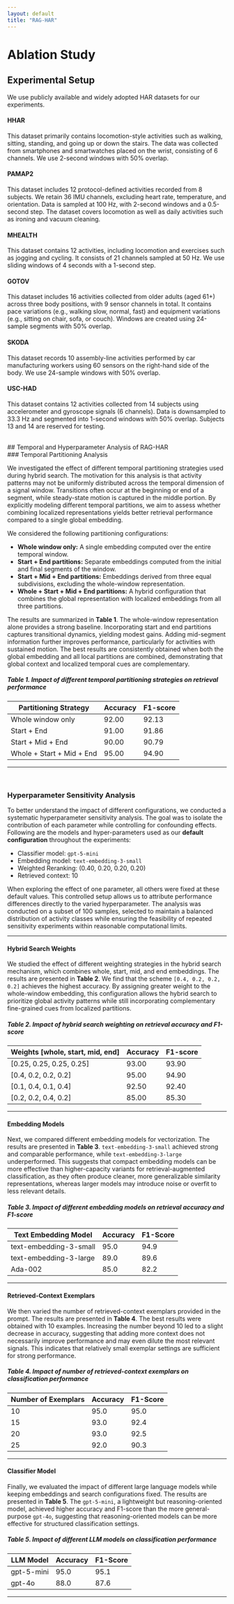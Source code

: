 ```yaml
---
layout: default
title: "RAG-HAR"
---
```


# Ablation Study

## Experimental Setup

We use publicly available and widely adopted HAR datasets for our experiments.

#### HHAR

This dataset primarily contains locomotion-style activities such as walking, sitting, standing, and going up or down the stairs. The data was collected from smartphones and smartwatches placed on the wrist, consisting of 6 channels. We use 2-second windows with 50% overlap.

#### PAMAP2

This dataset includes 12 protocol-defined activities recorded from 8 subjects. We retain 36 IMU channels, excluding heart rate, temperature, and orientation. Data is sampled at 100 Hz, with 2-second windows and a 0.5-second step. The dataset covers locomotion as well as daily activities such as ironing and vacuum cleaning.

#### MHEALTH

This dataset contains 12 activities, including locomotion and exercises such as jogging and cycling. It consists of 21 channels sampled at 50 Hz. We use sliding windows of 4 seconds with a 1-second step.

#### GOTOV

This dataset includes 16 activities collected from older adults (aged 61+) across three body positions, with 9 sensor channels in total. It contains pace variations (e.g., walking slow, normal, fast) and equipment variations (e.g., sitting on chair, sofa, or couch). Windows are created using 24-sample segments with 50% overlap.

#### SKODA

This dataset records 10 assembly-line activities performed by car manufacturing workers using 60 sensors on the right-hand side of the body. We use 24-sample windows with 50% overlap.

#### USC-HAD

This dataset contains 12 activities collected from 14 subjects using accelerometer and gyroscope signals (6 channels). Data is downsampled to 33.3 Hz and segmented into 1-second windows with 50% overlap. Subjects 13 and 14 are reserved for testing.

<br>
## Temporal and Hyperparameter Analysis of RAG-HAR
<br>
### Temporal Partitioning Analysis

We investigated the effect of different temporal partitioning strategies used during hybrid search. The motivation for this analysis is that activity patterns may not be uniformly distributed across the temporal dimension of a signal window. Transitions often occur at the beginning or end of a segment, while steady-state motion is captured in the middle portion. By explicitly modeling different temporal partitions, we aim to assess whether combining localized representations yields better retrieval performance compared to a single global embedding.

We considered the following partitioning configurations:

- **Whole window only:** A single embedding computed over the entire temporal window.
- **Start + End partitions:** Separate embeddings computed from the initial and final segments of the window.
- **Start + Mid + End partitions:** Embeddings derived from three equal subdivisions, excluding the whole-window representation.
- **Whole + Start + Mid + End partitions:** A hybrid configuration that combines the global representation with localized embeddings from all three partitions.

The results are summarized in **Table 1**. The whole-window representation alone provides a strong baseline. Incorporating start and end partitions captures transitional dynamics, yielding modest gains. Adding mid-segment information further improves performance, particularly for activities with sustained motion. The best results are consistently obtained when both the global embedding and all local partitions are combined, demonstrating that global context and localized temporal cues are complementary.

##### Table 1. Impact of different temporal partitioning strategies on retrieval performance

| Partitioning Strategy     | Accuracy | F1-score |
| ------------------------- | -------- | -------- |
| Whole window only         | 92.00    | 92.13    |
| Start + End               | 91.00    | 91.86    |
| Start + Mid + End         | 90.00    | 90.79    |
| Whole + Start + Mid + End | 95.00    | 94.90    |

---

<br>

### Hyperparameter Sensitivity Analysis

To better understand the impact of different configurations, we conducted a systematic hyperparameter sensitivity analysis. The goal was to isolate the contribution of each parameter while controlling for confounding effects. Following are the models and hyper-parameters used as our **default configuration** throughout the experiments:

- Classifier model: `gpt-5-mini`
- Embedding model: `text-embedding-3-small`
- Weighted Reranking: (0.40, 0.20, 0.20, 0.20)
- Retrieved context: 10

When exploring the effect of one parameter, all others were fixed at these default values. This controlled setup allows us to attribute performance differences directly to the varied hyperparameter. The analysis was conducted on a subset of 100 samples, selected to maintain a balanced distribution of activity classes while ensuring the feasibility of repeated sensitivity experiments within reasonable computational limits.

---

#### Hybrid Search Weights

We studied the effect of different weighting strategies in the hybrid search mechanism, which combines whole, start, mid, and end embeddings. The results are presented in **Table 2**. We find that the scheme `[0.4, 0.2, 0.2, 0.2]` achieves the highest accuracy. By assigning greater weight to the whole-window embedding, this configuration allows the hybrid search to prioritize global activity patterns while still incorporating complementary fine-grained cues from localized partitions.

##### Table 2. Impact of hybrid search weighting on retrieval accuracy and F1-score

| Weights [whole, start, mid, end] | Accuracy | F1-score |
| -------------------------------- | -------- | -------- |
| [0.25, 0.25, 0.25, 0.25]         | 93.00    | 93.90    |
| [0.4, 0.2, 0.2, 0.2]             | 95.00    | 94.90    |
| [0.1, 0.4, 0.1, 0.4]             | 92.50    | 92.40    |
| [0.2, 0.2, 0.4, 0.2]             | 85.00    | 85.30    |

---

#### Embedding Models

Next, we compared different embedding models for vectorization. The results are presented in **Table 3**. `text-embedding-3-small` achieved strong and comparable performance, while `text-embedding-3-large` underperformed. This suggests that compact embedding models can be more effective than higher-capacity variants for retrieval-augmented classification, as they often produce cleaner, more generalizable similarity representations, whereas larger models may introduce noise or overfit to less relevant details.

##### Table 3. Impact of different embedding models on retrieval accuracy and F1-score

| Text Embedding Model   | Accuracy | F1-Score |
| ---------------------- | -------- | -------- |
| text-embedding-3-small | 95.0     | 94.9     |
| text-embedding-3-large | 89.0     | 89.6     |
| Ada-002                | 85.0     | 82.2     |

---

#### Retrieved-Context Exemplars

We then varied the number of retrieved-context exemplars provided in the prompt. The results are presented in **Table 4**. The best results were obtained with 10 examples. Increasing the number beyond 10 led to a slight decrease in accuracy, suggesting that adding more context does not necessarily improve performance and may even dilute the most relevant signals. This indicates that relatively small exemplar settings are sufficient for strong performance.

##### Table 4. Impact of number of retrieved-context exemplars on classification performance

| Number of Exemplars | Accuracy | F1-Score |
| ------------------- | -------- | -------- |
| 10                  | 95.0     | 95.0     |
| 15                  | 93.0     | 92.4     |
| 20                  | 93.0     | 92.5     |
| 25                  | 92.0     | 90.3     |

---

#### Classifier Model

Finally, we evaluated the impact of different large language models while keeping embeddings and search configurations fixed. The results are presented in **Table 5**. The `gpt-5-mini`, a lightweight but reasoning-oriented model, achieved higher accuracy and F1-score than the more general-purpose `gpt-4o`, suggesting that reasoning-oriented models can be more effective for structured classification settings.

##### Table 5. Impact of different LLM models on classification performance

| LLM Model  | Accuracy | F1-Score |
| ---------- | -------- | -------- |
| gpt-5-mini | 95.0     | 95.1     |
| gpt-4o     | 88.0     | 87.6     |

---
